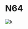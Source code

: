 # N64

![k](https://user-images.githubusercontent.com/24960466/39404060-dc39a03a-4bc5-11e8-8917-5e4fa2bdc9ea.jpg)
